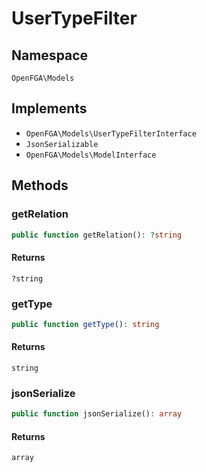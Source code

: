 # UserTypeFilter


## Namespace
`OpenFGA\Models`

## Implements
* `OpenFGA\Models\UserTypeFilterInterface`
* `JsonSerializable`
* `OpenFGA\Models\ModelInterface`

## Methods
### getRelation

```php
public function getRelation(): ?string
```



#### Returns
`?string` 

### getType

```php
public function getType(): string
```



#### Returns
`string` 

### jsonSerialize

```php
public function jsonSerialize(): array
```



#### Returns
`array` 

